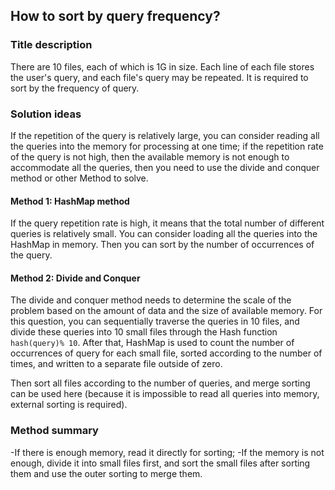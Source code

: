 ## How to sort by query frequency?

### Title description

There are 10 files, each of which is 1G in size. Each line of each file stores the user's query, and each file's query may be repeated. It is required to sort by the frequency of query.

### Solution ideas

If the repetition of the query is relatively large, you can consider reading all the queries into the memory for processing at one time; if the repetition rate of the query is not high, then the available memory is not enough to accommodate all the queries, then you need to use the divide and conquer method or other Method to solve.

#### Method 1: HashMap method

If the query repetition rate is high, it means that the total number of different queries is relatively small. You can consider loading all the queries into the HashMap in memory. Then you can sort by the number of occurrences of the query.

#### Method 2: Divide and Conquer

The divide and conquer method needs to determine the scale of the problem based on the amount of data and the size of available memory. For this question, you can sequentially traverse the queries in 10 files, and divide these queries into 10 small files through the Hash function `hash(query)% 10`. After that, HashMap is used to count the number of occurrences of query for each small file, sorted according to the number of times, and written to a separate file outside of zero.

Then sort all files according to the number of queries, and merge sorting can be used here (because it is impossible to read all queries into memory, external sorting is required).

### Method summary

-If there is enough memory, read it directly for sorting;
-If the memory is not enough, divide it into small files first, and sort the small files after sorting them and use the outer sorting to merge them.